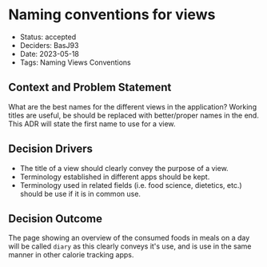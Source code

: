 # Naming conventions for views

- Status: accepted
- Deciders: BasJ93
- Date: 2023-05-18
- Tags: Naming Views Conventions

## Context and Problem Statement

What are the best names for the different views in the application? Working titles are useful, be should be replaced with better/proper names in the end. This ADR will state the first name to use for a view.

## Decision Drivers

- The title of a view should clearly convey the purpose of a view.
- Terminology established in different apps should be kept.
- Terminology used in related fields (i.e. food science, dietetics, etc.) should be use if it is in common use.

## Decision Outcome

The page showing an overview of the consumed foods in meals on a day will be called `diary` as this clearly conveys it's use, and is use in the same manner in other calorie tracking apps.
